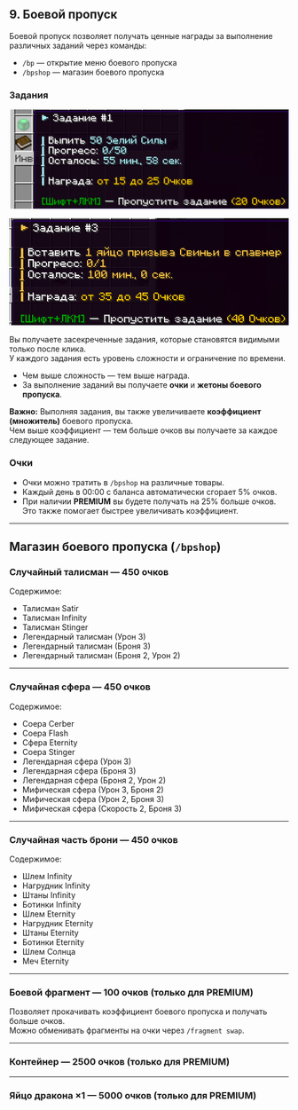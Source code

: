 ## 9. Боевой пропуск

Боевой пропуск позволяет получать ценные награды за выполнение различных заданий через команды:

- `/bp` — открытие меню боевого пропуска  
- `/bpshop` — магазин боевого пропуска

### Задания

![Задания](./assets/Задание1.jpg)

![Задания2](./assets/Задание2.jpg)

Вы получаете засекреченные задания, которые становятся видимыми только после клика.  
У каждого задания есть уровень сложности и ограничение по времени.

- Чем выше сложность — тем выше награда.  
- За выполнение заданий вы получаете **очки** и **жетоны боевого пропуска**.

**Важно:** Выполняя задания, вы также увеличиваете **коэффициент (множитель)** боевого пропуска.  
Чем выше коэффициент — тем больше очков вы получаете за каждое следующее задание.

### Очки

- Очки можно тратить в `/bpshop` на различные товары.  
- Каждый день в 00:00 с баланса автоматически сгорает 5% очков.  
- При наличии **PREMIUM** вы будете получать на 25% больше очков. Это также помогает быстрее увеличивать коэффициент.

---

## Магазин боевого пропуска (`/bpshop`)

### Случайный талисман — 450 очков

Содержимое:

- Талисман Satir  
- Талисман Infinity  
- Талисман Stinger  
- Легендарный талисман (Урон 3)  
- Легендарный талисман (Броня 3)  
- Легендарный талисман (Броня 2, Урон 2)  

---

### Случайная сфера — 450 очков

Содержимое:

- Coepa Cerber  
- Coepa Flash  
- Сфера Eternity  
- Coepa Stinger  
- Легендарная сфера (Урон 3)  
- Легендарная сфера (Броня 3)  
- Легендарная сфера (Броня 2, Урон 2)  
- Мифическая сфера (Урон 3, Броня 2)  
- Мифическая сфера (Урон 2, Броня 3)  
- Мифическая сфера (Скорость 2, Броня 3)  

---

### Случайная часть брони — 450 очков

Содержимое:

- Шлем Infinity  
- Нагрудник Infinity  
- Штаны Infinity  
- Ботинки Infinity  
- Шлем Eternity  
- Нагрудник Eternity  
- Штаны Eternity  
- Ботинки Eternity  
- Шлем Солнца  
- Меч Eternity  

---

### Боевой фрагмент — 100 очков (только для PREMIUM)

Позволяет прокачивать коэффициент боевого пропуска и получать больше очков.  
Можно обменивать фрагменты на очки через `/fragment swap`.

---

### Контейнер — 2500 очков (только для PREMIUM)

---

### Яйцо дракона ×1 — 5000 очков (только для PREMIUM)
